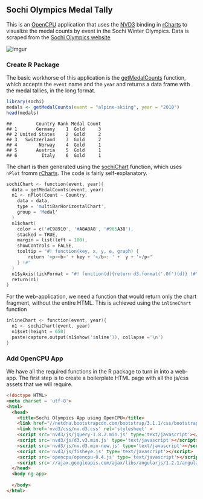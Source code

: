 ## Sochi Olympics Medal Tally

This is an [OpenCPU](http://opencpu.org) application that uses the [NVD3](http://nvd3.org) binding in [rCharts](http://rcharts.io) to visualize the medal counts by event in the Sochi Winter Olympics. Data is scraped from the [Sochi Olympics website](http://www.sochi2014.com/en)

![Imgur](http://i.imgur.com/SJJuwuG.png)

### Create R Package

The basic workhorse of this application is the [getMedalCounts](https://github.com/ramnathv/sochi/blob/master/R/sochi.R#L1) function, which accepts the `event` name and the `year` and returns a data frame with the medal tallies, in the long format.


```r
library(sochi)
medals <- getMedalCounts(event = "alpine-skiing", year = "2010")
head(medals)
```

```
##         Country Rank Medal Count
## 1       Germany    1  Gold     3
## 2 United States    2  Gold     2
## 3   Switzerland    3  Gold     2
## 4        Norway    4  Gold     1
## 5       Austria    5  Gold     1
## 6         Italy    6  Gold     1
```


The chart is then generated using the [sochiChart](https://github.com/ramnathv/sochi/blob/master/R/sochi.R#L38) function, which uses `nPlot` fromm [rCharts](http://rcharts.io). The code is fairly self-explanatory.

```S
sochiChart <- function(event, year){
  data = getMedalCounts(event, year)
  n1 <- nPlot(Count ~ Country, 
    data = data,
    type = 'multiBarHorizontalChart',
    group = 'Medal'
  )
  n1$chart(
    color = c('#C98910', '#A8A8A8', '#965A38'),
    stacked = TRUE,
    margin = list(left = 100),
    showControls = FALSE,
    tooltip = "#! function(key, x, y, e, graph) {
        return '<p><b>' + key + '</b>: ' +  y + '</p>'
    } !#"
  )
  n1$yAxis(tickFormat = "#! function(d){return d3.format('.0f')(d)} !#")
  return(n1)
}
```

For the web-application, we need a function that would return only the chart fragment, without the entire HTML. This is achieved using the `inlineChart` function

```S
inlineChart <- function(event, year){
  n1 <- sochiChart(event, year)
  n1$set(height = 650)
  paste(capture.output(n1$show('inline')), collapse ='\n')
}
```

### Add OpenCPU App

We have all the required functions in the R package to turn in into a web-app. The first step is to create a boilerplate HTML page with all the js/css assets that we will require.

```html
<!doctype HTML>
<meta charset = 'utf-8'>
<html>
  <head>
    <title>Sochi Olympics App using OpenCPU</title>
    <link href="//netdna.bootstrapcdn.com/bootstrap/3.1.1/css/bootstrap.min.css" rel='stylesheet'>
    <link href='nvd3/css/nv.d3.css' rel='stylesheet' >
    <script src='nvd3/js/jquery-1.8.2.min.js' type='text/javascript'></script>
    <script src='nvd3/js/d3.v3.min.js' type='text/javascript'></script>
    <script src='nvd3/js/nv.d3.min-new.js' type='text/javascript'></script>
    <script src='nvd3/js/fisheye.js' type='text/javascript'></script>
    <script src='opencpu/opencpu-0.4.js' type='text/javascript'></script>
    <script src='//ajax.googleapis.com/ajax/libs/angularjs/1.2.1/angular.min.js'></script>
  </head>
  <body ng-app>
  
  </body>
</html>
```





